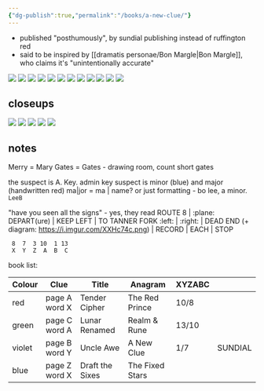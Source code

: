 ```yaml
---
{"dg-publish":true,"permalink":"/books/a-new-clue/"}
---
```


* published "posthumously", by sundial publishing instead of ruffington red
* said to be inspired by [[dramatis personae/Bon Margle\|Bon Margle]], who claims it's "unintentionally accurate"

![](https://i.imgur.com/nbrBvaC.png)
![](https://i.imgur.com/gixR2B8.jpeg)
![](https://i.imgur.com/ypYa3H8.jpeg)
![](https://i.imgur.com/rU2NcTt.jpeg)
![](https://i.imgur.com/xjPcQA0.jpeg)
![](https://i.imgur.com/QhkVISm.jpeg)
![](https://i.imgur.com/HArHka6.jpeg)
![](https://i.imgur.com/v6a46qN.jpeg)
![](https://i.imgur.com/mQKfs5t.jpeg)
![](https://i.imgur.com/dIWVD3D.jpeg)
![](https://i.imgur.com/pd91c4b.jpeg)
![](https://i.imgur.com/PBn5awK.png)

## closeups
![](https://i.imgur.com/tMH9DuN.png)
![](https://i.imgur.com/JMCnmRS.png)
![](https://i.imgur.com/efawIgQ.png)
![](https://i.imgur.com/QHQ2w48.png)
![](https://i.imgur.com/qIbdRkq.png)

## notes
Merry = Mary
Gates = Gates - drawing room, count short gates

the suspect is A. Key. admin key
suspect is minor (blue) and major (handwritten red)
ma|jor = ma | name? or just formatting - bo lee, a minor. `LeeB`

"have you seen all the signs" - yes, they read ROUTE 8 | :plane: DEPART(ure) | KEEP LEFT | TO TANNER FORK :left: | :right: | DEAD END (+ diagram: <https://i.imgur.com/XXHc74c.png>) | RECORD | EACH | STOP
```
 8  7  3 10  1 13
 X  Y  Z  A  B  C
```

book list:

| Colour | Clue          | Title           | Anagram         | XYZABC |         |
| ------ | ------------- | --------------- | --------------- | ------ | ------- |
| red    | page A word X | Tender Cipher   | The Red Prince  | 10/8   |         |
| green  | page C word A | Lunar Renamed   | Realm & Rune    | 13/10  |         |
| violet | page B word Y | Uncle Awe       | A New Clue      | 1/7    | SUNDIAL |
| blue   | page Z word X | Draft the Sixes | The Fixed Stars |        |         |
